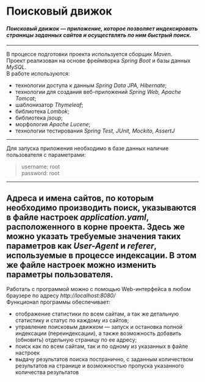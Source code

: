 # Поисковый движок 
#### _Поисковый движок — приложение, которое позволяет индексировать страницы заданных сайтов и осуществлять по ним быстрый поиск._<br />

---

В процессе подготовки проекта используется сборщик _Maven_.<br />
Проект реализован на основе фреймворка _Spring Boot_ и базы данных _MySQL_.<br />
В работе используются: 
- технологии доступа к данным _Spring Data JPA, Hibernate_;
- технологии для создания веб-приложений _Spring Web, Apache Tomcat_;
- шаблонизатор _Thymeleaf_; 
- библиотека _Lombok_;
- библиотека _jsoup_;
- морфология _Apache Lucene_;
- технологии тестирования _Spring Test, JUnit, Mockito, AssertJ_
---
Для запуска приложения необходимо в базе данных наличие пользователя с параметрами:<br />
>   username: root<br />
    password: root<br />
---
Адреса и имена сайтов, по которым необходимо производить поиск, указываются в файле настроек _application.yaml_, 
расположенного в корне проекта. Здесь же можно указать требуемые значения таких параметров как _User-Agent_ и _referer_,
используемые в процессе индексации. В этом же файле настроек можно изменить параметры пользователя.
---
Работать с программой можно с помощью Web-интерфейса в любом браузере по адресу _http://localhost:8080/_ <br />
Функционал программы обеспечивает:<br /> 
- отображение статистики по всем сайтам, а так же детальную статистику и статус по каждому из сайтов;
- управление поисковым движком — запуск и остановка полной индексации (переиндексации), а также возможность 
добавить (обновить) отдельную страницу по ее адресу;
- поиск как по всем сайтам, так и по одному из указанных в файле настроек
- выдачу результатов поиска постранично, с заданным количеством результатов на странице и возможностью пропуска
указанного количества результатов


